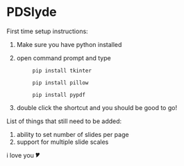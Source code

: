 # PDSlyde

First time setup instructions:
1) Make sure you have python installed
2) open command prompt and type
   ```
        pip install tkinter
   ```
   ```
        pip install pillow
   ```
   ```
        pip install pypdf
   ```
   
3) double click the shortcut and you should be good to go!

List of things that still need to be added:
1) ability to set number of slides per page
2) support for multiple slide scales

i love you 🎔
